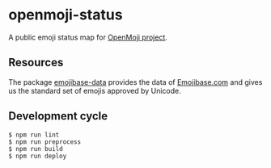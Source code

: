 # openmoji-status

A public emoji status map for [OpenMoji project](https://openmoji.org/).

## Resources

The package [emojibase-data](https://milesj.gitbook.io/emojibase/) provides the data of [Emojibase.com](https://www.emojibase.com/) and gives us the standard set of emojis approved by Unicode.

## Development cycle

```
$ npm run lint
$ npm run preprocess
$ npm run build
$ npm run deploy
```
